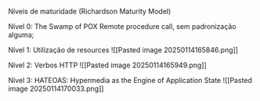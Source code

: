 Níveis de maturidade (Richardson Maturity Model)

Nível 0: The Swamp of POX
	Remote procedure call, sem padronização alguma;

Nível 1: Utilização de resources
![[Pasted image 20250114165846.png]]

Nível 2: Verbos HTTP
![[Pasted image 20250114165949.png]]

Nível 3: HATEOAS: Hypermedia as the Engine of Application State
![[Pasted image 20250114170033.png]]
